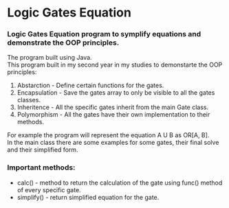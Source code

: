 # Logic Gates Equation
### Logic Gates Equation program to symplify equations and demonstrate the OOP principles.

The program built using Java.
<br>
This program built in my second year in my studies to demonstarte the OOP principles:
1. Abstarction - Define certain functions for the gates.
2. Encapsulation - Save the gates array to only be visible to all the gates classes.
3. Inheritence - All the specific gates inherit from the main Gate class.
4. Polymorphism - All the gates have their own implementation to their methods.

<p>
    For example the program will represent the equation A U B as OR[A, B].
    <br>
    In the main class there are some examples for some gates, their final solve and their simplified form.
</p>

### Important methods:
- calc() - method to return the calculation of the gate using func() method of every specific gate.
- simplify() - return simplified equation for the gate.
